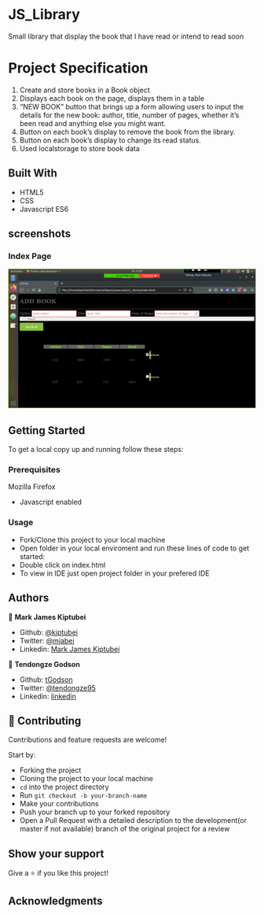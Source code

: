 # JS_Library

Small library that display the book that I have read or intend to read soon

# Project Specification

1. Create and store books in a Book object
2. Displays each book on the page, displays them in a table
3. “NEW BOOK” button that brings up a form allowing users to input the details for the new book: author, title, number of pages, whether it’s been read and anything else you might want.
4. Button on each book’s display to remove the book from the library.
5. Button on each book’s display to change its read status.
6. Used localstorage to store book data


## Built With

- HTML5
- CSS
- Javascript ES6

## screenshots

### Index Page

![screenshot](images/Screenshot.png)

## Getting Started

To get a local copy up and running follow these steps:

### Prerequisites

Mozilla Firefox

- Javascript enabled

### Usage

- Fork/Clone this project to your local machine
- Open folder in your local enviroment and run these lines of code to get started:
- Double click on index.html
- To view in IDE just open project folder in your prefered IDE

## Authors

👤 **Mark James Kiptubei**

- Github: [@kiptubei](https://github.com/kiptubei)
- Twitter: [@mjabei](https://twitter.com/mjabei)
- Linkedin: [Mark James Kiptubei](https://www.linkedin.com/in/mark-james-k-aa875829/)

👤 **Tendongze Godson**

- Github: [tGodson](https://github.com/tGodson)
- Twitter: [@tendongze95](https://twitter.com/tendongze95)
- Linkedin: [linkedin](https://www.linkedin.com/in/tendongzegodson)

## 🤝 Contributing

Contributions and feature requests are welcome!

Start by:

- Forking the project
- Cloning the project to your local machine
- `cd` into the project directory
- Run `git checkout -b your-branch-name`
- Make your contributions
- Push your branch up to your forked repository
- Open a Pull Request with a detailed description to the development(or master if not available) branch of the original project for a review

## Show your support

Give a ⭐️ if you like this project!

## Acknowledgments

